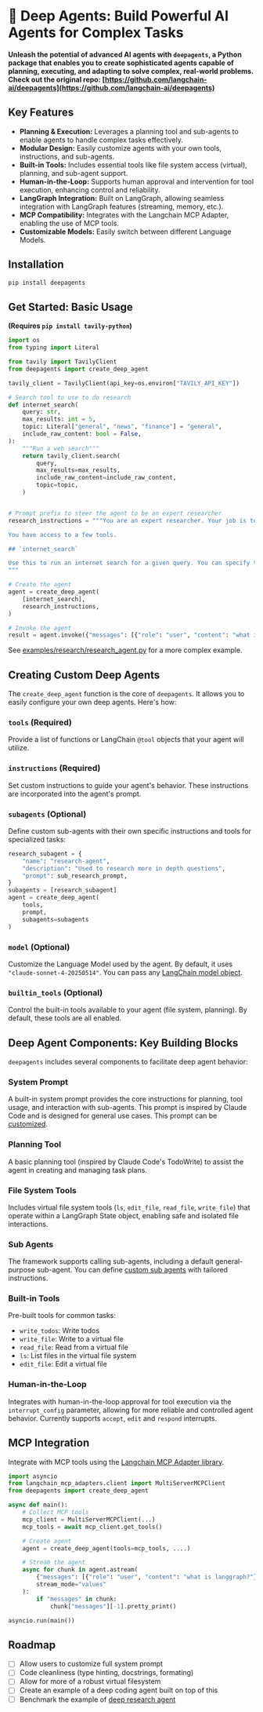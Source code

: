 # 🧠 Deep Agents: Build Powerful AI Agents for Complex Tasks

**Unleash the potential of advanced AI agents with `deepagents`, a Python package that enables you to create sophisticated agents capable of planning, executing, and adapting to solve complex, real-world problems. Check out the original repo: [https://github.com/langchain-ai/deepagents](https://github.com/langchain-ai/deepagents)**

## Key Features

*   **Planning & Execution:** Leverages a planning tool and sub-agents to enable agents to handle complex tasks effectively.
*   **Modular Design:** Easily customize agents with your own tools, instructions, and sub-agents.
*   **Built-in Tools:** Includes essential tools like file system access (virtual), planning, and sub-agent support.
*   **Human-in-the-Loop:** Supports human approval and intervention for tool execution, enhancing control and reliability.
*   **LangGraph Integration:** Built on LangGraph, allowing seamless integration with LangGraph features (streaming, memory, etc.).
*   **MCP Compatibility:** Integrates with the Langchain MCP Adapter, enabling the use of MCP tools.
*   **Customizable Models:** Easily switch between different Language Models.

## Installation

```bash
pip install deepagents
```

## Get Started: Basic Usage

**(Requires `pip install tavily-python`)**

```python
import os
from typing import Literal

from tavily import TavilyClient
from deepagents import create_deep_agent

tavily_client = TavilyClient(api_key=os.environ["TAVILY_API_KEY"])

# Search tool to use to do research
def internet_search(
    query: str,
    max_results: int = 5,
    topic: Literal["general", "news", "finance"] = "general",
    include_raw_content: bool = False,
):
    """Run a web search"""
    return tavily_client.search(
        query,
        max_results=max_results,
        include_raw_content=include_raw_content,
        topic=topic,
    )


# Prompt prefix to steer the agent to be an expert researcher
research_instructions = """You are an expert researcher. Your job is to conduct thorough research, and then write a polished report.

You have access to a few tools.

## `internet_search`

Use this to run an internet search for a given query. You can specify the number of results, the topic, and whether raw content should be included.
"""

# Create the agent
agent = create_deep_agent(
    [internet_search],
    research_instructions,
)

# Invoke the agent
result = agent.invoke({"messages": [{"role": "user", "content": "what is langgraph?"}]})
```

See [examples/research/research_agent.py](examples/research/research_agent.py) for a more complex example.

## Creating Custom Deep Agents

The `create_deep_agent` function is the core of `deepagents`. It allows you to easily configure your own deep agents.  Here's how:

### `tools` (Required)

Provide a list of functions or LangChain `@tool` objects that your agent will utilize.

### `instructions` (Required)

Set custom instructions to guide your agent's behavior.  These instructions are incorporated into the agent's prompt.

### `subagents` (Optional)

Define custom sub-agents with their own specific instructions and tools for specialized tasks:

```python
research_subagent = {
    "name": "research-agent",
    "description": "Used to research more in depth questions",
    "prompt": sub_research_prompt,
}
subagents = [research_subagent]
agent = create_deep_agent(
    tools,
    prompt,
    subagents=subagents
)
```

### `model` (Optional)

Customize the Language Model used by the agent.  By default, it uses `"claude-sonnet-4-20250514"`.  You can pass any [LangChain model object](https://python.langchain.com/docs/integrations/chat/).

### `builtin_tools` (Optional)

Control the built-in tools available to your agent (file system, planning). By default, these tools are all enabled.

## Deep Agent Components: Key Building Blocks

`deepagents` includes several components to facilitate deep agent behavior:

### System Prompt

A built-in system prompt provides the core instructions for planning, tool usage, and interaction with sub-agents.  This prompt is inspired by Claude Code and is designed for general use cases. This prompt can be [customized](#instructions-required).

### Planning Tool

A basic planning tool (inspired by Claude Code's TodoWrite) to assist the agent in creating and managing task plans.

### File System Tools

Includes virtual file system tools (`ls`, `edit_file`, `read_file`, `write_file`) that operate within a LangGraph State object, enabling safe and isolated file interactions.

### Sub Agents

The framework supports calling sub-agents, including a default general-purpose sub-agent. You can define [custom sub agents](#subagents-optional) with tailored instructions.

### Built-in Tools

Pre-built tools for common tasks:

*   `write_todos`: Write todos
*   `write_file`: Write to a virtual file
*   `read_file`: Read from a virtual file
*   `ls`: List files in the virtual file system
*   `edit_file`: Edit a virtual file

### Human-in-the-Loop

Integrates with human-in-the-loop approval for tool execution via the `interrupt_config` parameter, allowing for more reliable and controlled agent behavior. Currently supports `accept`, `edit` and `respond` interrupts.

## MCP Integration

Integrate with MCP tools using the [Langchain MCP Adapter library](https://github.com/langchain-ai/langchain-mcp-adapters).

```python
import asyncio
from langchain_mcp_adapters.client import MultiServerMCPClient
from deepagents import create_deep_agent

async def main():
    # Collect MCP tools
    mcp_client = MultiServerMCPClient(...)
    mcp_tools = await mcp_client.get_tools()

    # Create agent
    agent = create_deep_agent(tools=mcp_tools, ....)

    # Stream the agent
    async for chunk in agent.astream(
        {"messages": [{"role": "user", "content": "what is langgraph?"}]},
        stream_mode="values"
    ):
        if "messages" in chunk:
            chunk["messages"][-1].pretty_print()

asyncio.run(main())
```

## Roadmap

*   [ ] Allow users to customize full system prompt
*   [ ] Code cleanliness (type hinting, docstrings, formating)
*   [ ] Allow for more of a robust virtual filesystem
*   [ ] Create an example of a deep coding agent built on top of this
*   [ ] Benchmark the example of [deep research agent](examples/research/research_agent.py)